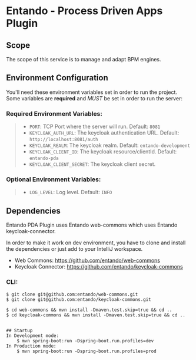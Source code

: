 Entando - Process Driven Apps Plugin
=====================

## Scope
The scope of this service is to manage and adapt BPM engines.

## Environment Configuration

You'll need these environment variables set in order to run the project. Some variables are **required** and *MUST* be set in order to run the server:

### Required Environment Variables:
>- `PORT`: TCP Port where the server will run. Default: `8081`
>- `KEYCLOAK_AUTH_URL`: The keycloak authentication URL. Default: `http://localhost:8081/auth`
>- `KEYCLOAK_REALM`: The keycloak realm. Default: `entando-development`
>- `KEYCLOAK_CLIENT_ID`: The keycloak resource/clientId. Default: `entando-pda`
>- `KEYCLOAK_CLIENT_SECRET`: The keycloak client secret.

### Optional Environment Variables:
>- `LOG_LEVEL`: Log level. Default: `INFO`

## Dependencies
Entando PDA Plugin uses Entando web-commons which uses Entando keycloak-connector.

In order to make it work on dev environment, you have to clone and install the dependencies or just add to your IntelliJ workspace.

* Web Commons: https://github.com/entando/web-commons
* Keycloak Connector: https://github.com/entando/keycloak-commons

### CLI:
```
$ git clone git@github.com:entando/web-commons.git
$ git clone git@github.com:entando/keycloak-commons.git

$ cd web-commons && mvn install -Dmaven.test.skip=true && cd ..
$ cd keycloak-commons && mvn install -Dmaven.test.skip=true && cd ..


## Startup
In Development mode:
    $ mvn spring-boot:run -Dspring-boot.run.profiles=dev
In Production mode:
    $ mvn spring-boot:run -Dspring-boot.run.profiles=prod
```
